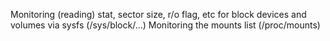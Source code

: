 Monitoring (reading) stat, sector size, r/o flag, etc for block devices and volumes via sysfs (/sys/block/...)
Monitoring the mounts list (/proc/mounts)


